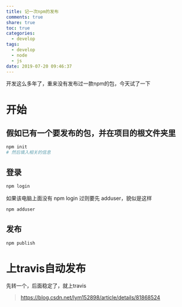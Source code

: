 ```yaml
---
title: 记一次npm的发布
comments: true
share: true
toc: true
categories:
  - develop
tags:
  - develop
  - node
  - js
date: 2019-07-20 09:46:37
---
```


开发这么多年了，重来没有发布过一款npm的包，今天试了一下

<!-- more -->  

# 开始

## 假如已有一个要发布的包，并在项目的根文件夹里

```bash
npm init
# 然后填入相关的信息


```


## 登录



```bash
npm login
```

如果该电脑上面没有 npm login 过则要先 adduser，貌似是这样

```bash
npm adduser
```


## 发布

```bash
npm publish
```


# 上travis自动发布

先转一个，后面稳定了，就上travis

> https://blog.csdn.net/lym152898/article/details/81868524